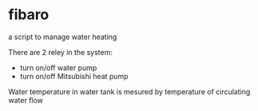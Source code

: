 # fibaro

a script to manage water heating

There are 2 reley in the system:
- turn on/off water pump
- turn on/off Mitsubishi heat pump

Water temperature in water tank is mesured by temperature of circulating water flow

